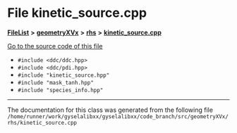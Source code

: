 

# File kinetic\_source.cpp



[**FileList**](files.md) **>** [**geometryXVx**](dir_e51b496b46dd687775e46e0826614574.md) **>** [**rhs**](dir_53474cb30a3389ee74cb3186cae99ac0.md) **>** [**kinetic\_source.cpp**](kinetic__source_8cpp.md)

[Go to the source code of this file](kinetic__source_8cpp_source.md)



* `#include <ddc/ddc.hpp>`
* `#include <ddc/pdi.hpp>`
* `#include "kinetic_source.hpp"`
* `#include "mask_tanh.hpp"`
* `#include "species_info.hpp"`


































































------------------------------
The documentation for this class was generated from the following file `/home/runner/work/gyselalibxx/gyselalibxx/code_branch/src/geometryXVx/rhs/kinetic_source.cpp`

